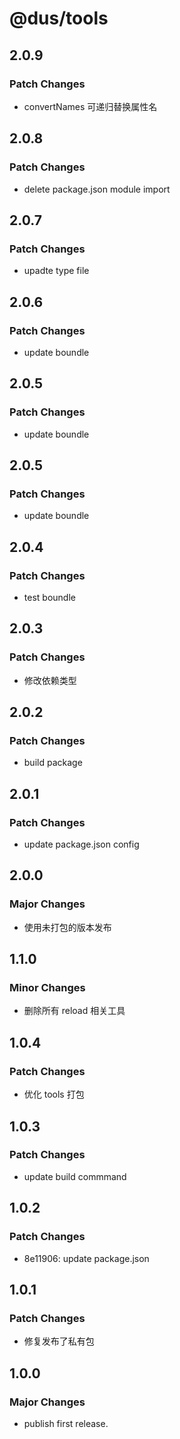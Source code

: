 # @dus/tools

## 2.0.9

### Patch Changes

- convertNames 可递归替换属性名

## 2.0.8

### Patch Changes

- delete package.json module import

## 2.0.7

### Patch Changes

- upadte type file

## 2.0.6

### Patch Changes

- update boundle

## 2.0.5

### Patch Changes

- update boundle

## 2.0.5

### Patch Changes

- update boundle

## 2.0.4

### Patch Changes

- test boundle

## 2.0.3

### Patch Changes

- 修改依赖类型

## 2.0.2

### Patch Changes

- build package

## 2.0.1

### Patch Changes

- update package.json config

## 2.0.0

### Major Changes

- 使用未打包的版本发布

## 1.1.0

### Minor Changes

- 删除所有 reload 相关工具

## 1.0.4

### Patch Changes

- 优化 tools 打包

## 1.0.3

### Patch Changes

- update build commmand

## 1.0.2

### Patch Changes

- 8e11906: update package.json

## 1.0.1

### Patch Changes

- 修复发布了私有包

## 1.0.0

### Major Changes

- publish first release.
